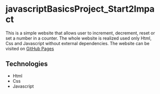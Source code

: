 # javascriptBasicsProject_Start2Impact
This is a simple website that allows user to increment, decrement, reset or set a number in a counter.
The whole website is realized used only Html, Css and Javascript without external dependencies.
The website can be visited on [GitHub Pages](https://raoulpicconi.github.io/javascriptBasicsProject_Start2Impact/)

## Technologies
* Html
* Css
* Javascript
